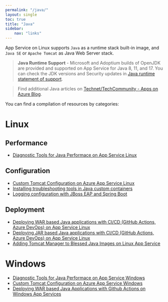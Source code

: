 ```yaml
---
permalink: "/java/"
layout: single
toc: true
title: "Java"
sidebar: 
    nav: "links"
---
```



App Service on Linux supports `Java` as a runtime stack built-in image, and `Java SE`  or `Apache Tomcat` as Java Web Server stack.

>**Java Runtime Support** - Microsoft and Adoptium builds of OpenJDK are provided and supported on App Service for Java 8, 11, and 17. You can check the JDK versions and Security updates in [Java runtime statement of support](https://learn.microsoft.com/en-us/azure/app-service/configure-language-java?pivots=platform-linux#java-runtime-statement-of-support).

> Find additional Java articles on [Technet/TechCommunity - Apps on Azure Blog](https://techcommunity.microsoft.com/t5/apps-on-azure-blog/bg-p/AppsonAzureBlog/label-name/Java).

You can find a compilation of resources by categories:

# Linux

## Performance
- [Diagnostic Tools for Java Performace on App Service Linux](https://azureossd.github.io/2022/05/20/Diagnostic-Tools-for-Java-Performace-on-App-Service-Linux/index.html)

## Configuration
- [Custom Tomcat Configuration on Azure App Service Linux](https://azureossd.github.io/2022/05/20/Custom-Tomcat-Configuration-on-Azure-App-Service-Linux/index.html)
- [Installing troubleshooting tools in Java custom containers](https://azureossd.github.io/2022/07/18/Installing-troubleshooting-tools-in-Java-custom-containers/index.html)
- [Logging configuration with JBoss EAP and Spring Boot](https://azureossd.github.io/2023/05/22/Logging-configuration-with-JBoss-EAP-and-Spring-Boot/index.html)

## Deployment
- [Deploying WAR based Java applications with CI/CD (GitHub Actions, Azure DevOps) on App Service Linux](https://azureossd.github.io/2022/12/22/Deploying-WAR-based-Java-applications-with-CICD-on-App-Service-Linux/index.html)
- [Deploying JAR based Java applications with CI/CD (GitHub Actions, Azure DevOps) on App Service Linux](https://azureossd.github.io/2022/12/09/Deploying-JAR-based-Java-applications-with-CICD-on-App-Service-Linux/index.html)
- [Adding Tomcat Manager to Blessed Java Images on Linux App Service](https://azureossd.github.io/2022/08/11/Using-Tomcat-Manager-in-Blessed-Java-Images-in-Linux-App-Service/index.html)


# Windows
- [Diagnostic Tools for Java Performace on App Service Windows](https://azureossd.github.io/2022/05/20/Diagnostic-Tools-for-Java-Performace-on-App-Service-Windows/index.html)
- [Custom Tomcat Configuration on Azure App Service Windows](https://azureossd.github.io/2021/06/17/Custom-Tomcat-Configuration-on-Azure-App-Service-Windows-copy/index.html)
- [Deploying WAR based Java Applications with Github Actions on Windows App Services](https://azureossd.github.io/2023/05/30/Deploying-War-Files-On-Windows-App-Services-with-GithubActions/index.html)